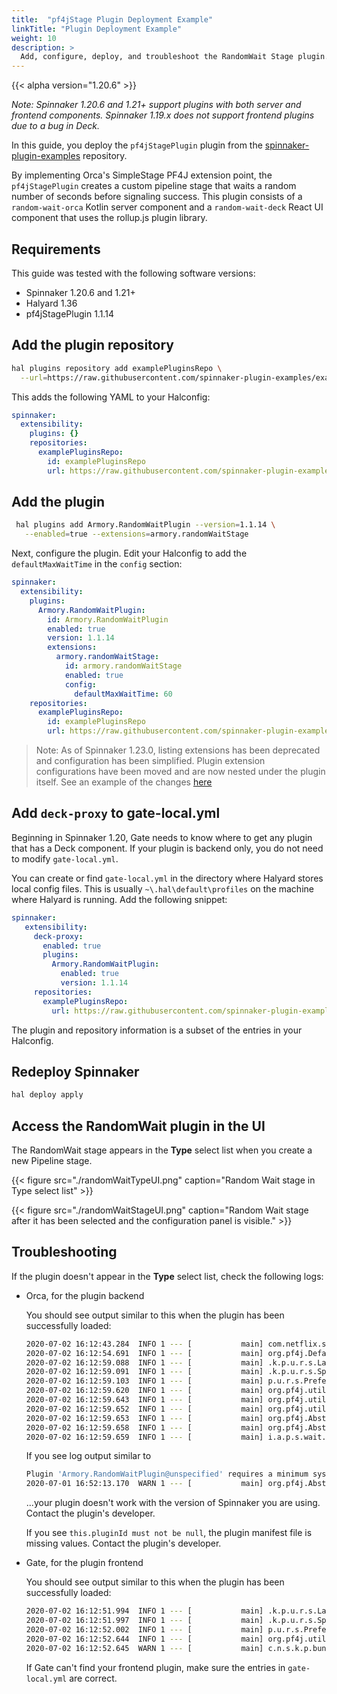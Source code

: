 ```yaml
---
title:  "pf4jStage Plugin Deployment Example"
linkTitle: "Plugin Deployment Example"
weight: 10
description: >
  Add, configure, deploy, and troubleshoot the RandomWait Stage plugin.
---
```


{{< alpha version="1.20.6" >}}

_Note: Spinnaker 1.20.6 and 1.21+ support plugins with both server and frontend components. Spinnaker 1.19.x does not support frontend plugins due to a bug in Deck._

In this guide, you deploy the `pf4jStagePlugin` plugin from the [spinnaker-plugin-examples](https://github.com/spinnaker-plugin-examples/examplePluginRepository) repository.

 By implementing Orca's SimpleStage PF4J extension point, the `pf4jStagePlugin` creates a custom pipeline stage that waits a random number of seconds before signaling success. This plugin consists of a `random-wait-orca` Kotlin server component and a `random-wait-deck` React UI component that uses the rollup.js plugin library.

## Requirements

This guide was tested with the following software versions:

* Spinnaker 1.20.6 and 1.21+
* Halyard 1.36
* pf4jStagePlugin 1.1.14

## Add the plugin repository

```bash
hal plugins repository add examplePluginsRepo \
  --url=https://raw.githubusercontent.com/spinnaker-plugin-examples/examplePluginRepository/master/plugins.json
```

This adds the following YAML to your Halconfig:

```yaml
spinnaker:
  extensibility:
    plugins: {}
    repositories:
      examplePluginsRepo:
        id: examplePluginsRepo
        url: https://raw.githubusercontent.com/spinnaker-plugin-examples/examplePluginRepository/master/plugins.json
```

## Add the plugin

```bash
 hal plugins add Armory.RandomWaitPlugin --version=1.1.14 \
   --enabled=true --extensions=armory.randomWaitStage
 ```

Next, configure the plugin. Edit your Halconfig to add the `defaultMaxWaitTime` in the `config` section:

```yaml
spinnaker:
  extensibility:
    plugins:
      Armory.RandomWaitPlugin:
        id: Armory.RandomWaitPlugin
        enabled: true
        version: 1.1.14
        extensions:
          armory.randomWaitStage:
            id: armory.randomWaitStage
            enabled: true
            config:
              defaultMaxWaitTime: 60
    repositories:
      examplePluginsRepo:
        id: examplePluginsRepo
        url: https://raw.githubusercontent.com/spinnaker-plugin-examples/examplePluginRepository/master/plugins.json
```

>Note: As of Spinnaker 1.23.0, listing extensions has been deprecated and configuration has been simplified. Plugin extension configurations have been moved and are now nested under the plugin itself. 
> See an example of the changes [here](../#plugin-v2-configuration-changes)


## Add `deck-proxy` to gate-local.yml

Beginning in Spinnaker 1.20, Gate needs to know where to get any plugin that has a Deck component. If your plugin is backend only, you do not need to modify `gate-local.yml`.

You can create or find `gate-local.yml` in the directory where Halyard stores local config files. This is usually `~\.hal\default\profiles` on the machine where Halyard is running. Add the following snippet:

```yaml
spinnaker:
   extensibility:
     deck-proxy:
       enabled: true
       plugins:
         Armory.RandomWaitPlugin:
           enabled: true
           version: 1.1.14
     repositories:
       examplePluginsRepo:
         url: https://raw.githubusercontent.com/spinnaker-plugin-examples/examplePluginRepository/master/plugins.json
```

The plugin and repository information is a subset of the entries in your Halconfig.

## Redeploy Spinnaker

```bash
hal deploy apply
```

## Access the RandomWait plugin in the UI

The RandomWait stage appears in the **Type** select list when you create a new Pipeline stage.

{{< figure src="./randomWaitTypeUI.png" caption="Random Wait stage in Type select list" >}}

{{< figure src="./randomWaitStageUI.png" caption="Random Wait stage after it has been selected and the configuration panel is visible." >}}

## Troubleshooting

If the plugin doesn't appear in the **Type** select list, check the following logs:

* Orca, for the plugin backend

  You should see output similar to this when the plugin has been successfully loaded:

  ```bash
  2020-07-02 16:12:43.284  INFO 1 --- [           main] com.netflix.spinnaker.orca.Main          : [] Starting Main v1.0.0 on spin-orca-7466444f64-cg5gd with PID 1 (/opt/orca/lib/orca-web.jar started by spinnaker in /)
  2020-07-02 16:12:54.691  INFO 1 --- [           main] org.pf4j.DefaultPluginManager            : [] PF4J version 3.2.0 in 'deployment' mode
  2020-07-02 16:12:59.088  INFO 1 --- [           main] .k.p.u.r.s.LatestPluginInfoReleaseSource : [] Latest release version '1.1.14' for plugin 'Armory.RandomWaitPlugin'
  2020-07-02 16:12:59.091  INFO 1 --- [           main] .k.p.u.r.s.SpringPluginInfoReleaseSource : [] Spring configured release version '1.1.14' for plugin 'Armory.RandomWaitPlugin'
  2020-07-02 16:12:59.103  INFO 1 --- [           main] p.u.r.s.PreferredPluginInfoReleaseSource : [] No preferred release version found for 'Armory.RandomWaitPlugin'
  2020-07-02 16:12:59.620  INFO 1 --- [           main] org.pf4j.util.FileUtils                  : [] Expanded plugin zip 'orca.zip' in 'orca'
  2020-07-02 16:12:59.643  INFO 1 --- [           main] org.pf4j.util.FileUtils                  : [] Expanded plugin zip 'Armory.RandomWaitPlugin-pf4jStagePlugin-v1.1.14.zip' in 'Armory.RandomWaitPlugin-pf4jStagePlugin-v1.1.14'
  2020-07-02 16:12:59.652  INFO 1 --- [           main] org.pf4j.util.FileUtils                  : [] Expanded plugin zip 'orca.zip' in 'orca'
  2020-07-02 16:12:59.653  INFO 1 --- [           main] org.pf4j.AbstractPluginManager           : [] Plugin 'Armory.RandomWaitPlugin@unspecified' resolved
  2020-07-02 16:12:59.658  INFO 1 --- [           main] org.pf4j.AbstractPluginManager           : [] Start plugin 'Armory.RandomWaitPlugin@unspecified'
  2020-07-02 16:12:59.659  INFO 1 --- [           main] i.a.p.s.wait.random.RandomWaitPlugin     : [] RandomWaitPlugin.start()
  ```

  If you see log output similar to

  ```bash
  Plugin 'Armory.RandomWaitPlugin@unspecified' requires a minimum system version of orca>=8.0.0, and you have 1.0.0
  2020-07-01 16:52:13.170  WARN 1 --- [           main] org.pf4j.AbstractPluginManager           : [] Plugin '/opt/orca/plugins/Armory.RandomWaitPlugin-pf4jStagePlugin-v1.1.13/orca' is invalid and it will be disabled
  ```

  ...your plugin doesn't work with the version of Spinnaker you are using. Contact the plugin's developer.

  If you see `this.pluginId must not be null`, the plugin manifest file is missing values. Contact the plugin's developer.

* Gate, for the plugin frontend

  You should see output similar to this when the plugin has been successfully loaded:

  ```bash
  2020-07-02 16:12:51.994  INFO 1 --- [           main] .k.p.u.r.s.LatestPluginInfoReleaseSource : Latest release version not found for plugin 'Armory.RandomWaitPlugin'
  2020-07-02 16:12:51.997  INFO 1 --- [           main] .k.p.u.r.s.SpringPluginInfoReleaseSource : Spring configured release version '1.1.14' for plugin 'Armory.RandomWaitPlugin'
  2020-07-02 16:12:52.002  INFO 1 --- [           main] p.u.r.s.PreferredPluginInfoReleaseSource : No preferred release version found for 'Armory.RandomWaitPlugin'
  2020-07-02 16:12:52.644  INFO 1 --- [           main] org.pf4j.util.FileUtils                  : Expanded plugin zip 'Armory.RandomWaitPlugin-pf4jStagePlugin-v1.1.14.zip' in 'Armory.RandomWaitPlugin-pf4jStagePlugin-v1.1.14'
  2020-07-02 16:12:52.645  WARN 1 --- [           main] c.n.s.k.p.bundle.PluginBundleExtractor   : Downloaded plugin bundle 'Armory.RandomWaitPlugin-pf4jStagePlugin-v1.1.14.zip' does not have plugin for service: gate
  ```

  If Gate can't find your frontend plugin, make sure the entries in `gate-local.yml` are correct.